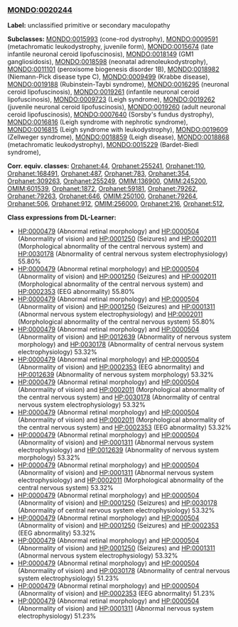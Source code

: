
### [MONDO:0020244](http://purl.obolibrary.org/obo/MONDO_0020244)
**Label:** unclassified primitive or secondary maculopathy

**Subclasses:** [MONDO:0015993](http://purl.obolibrary.org/obo/MONDO_0015993) (cone-rod dystrophy), [MONDO:0009591](http://purl.obolibrary.org/obo/MONDO_0009591) (metachromatic leukodystrophy, juvenile form), [MONDO:0015674](http://purl.obolibrary.org/obo/MONDO_0015674) (late infantile neuronal ceroid lipofuscinosis), [MONDO:0018149](http://purl.obolibrary.org/obo/MONDO_0018149) (GM1 gangliosidosis), [MONDO:0018598](http://purl.obolibrary.org/obo/MONDO_0018598) (neonatal adrenoleukodystrophy), [MONDO:0011101](http://purl.obolibrary.org/obo/MONDO_0011101) (peroxisome biogenesis disorder 1B), [MONDO:0018982](http://purl.obolibrary.org/obo/MONDO_0018982) (Niemann-Pick disease type C), [MONDO:0009499](http://purl.obolibrary.org/obo/MONDO_0009499) (Krabbe disease), [MONDO:0019188](http://purl.obolibrary.org/obo/MONDO_0019188) (Rubinstein-Taybi syndrome), [MONDO:0016295](http://purl.obolibrary.org/obo/MONDO_0016295) (neuronal ceroid lipofuscinosis), [MONDO:0019261](http://purl.obolibrary.org/obo/MONDO_0019261) (infantile neuronal ceroid lipofuscinosis), [MONDO:0009723](http://purl.obolibrary.org/obo/MONDO_0009723) (Leigh syndrome), [MONDO:0019262](http://purl.obolibrary.org/obo/MONDO_0019262) (juvenile neuronal ceroid lipofuscinosis), [MONDO:0019260](http://purl.obolibrary.org/obo/MONDO_0019260) (adult neuronal ceroid lipofuscinosis), [MONDO:0007640](http://purl.obolibrary.org/obo/MONDO_0007640) (Sorsby's fundus dystrophy), [MONDO:0016816](http://purl.obolibrary.org/obo/MONDO_0016816) (Leigh syndrome with nephrotic syndrome), [MONDO:0016815](http://purl.obolibrary.org/obo/MONDO_0016815) (Leigh syndrome with leukodystrophy), [MONDO:0019609](http://purl.obolibrary.org/obo/MONDO_0019609) (Zellweger syndrome), [MONDO:0018859](http://purl.obolibrary.org/obo/MONDO_0018859) (Leigh disease), [MONDO:0018868](http://purl.obolibrary.org/obo/MONDO_0018868) (metachromatic leukodystrophy), [MONDO:0015229](http://purl.obolibrary.org/obo/MONDO_0015229) (Bardet-Biedl syndrome), 

**Corr. equiv. classes:** [Orphanet:44](http://www.orpha.net/ORDO/Orphanet_44), [Orphanet:255241](http://www.orpha.net/ORDO/Orphanet_255241), [Orphanet:110](http://www.orpha.net/ORDO/Orphanet_110), [Orphanet:168491](http://www.orpha.net/ORDO/Orphanet_168491), [Orphanet:487](http://www.orpha.net/ORDO/Orphanet_487), [Orphanet:783](http://www.orpha.net/ORDO/Orphanet_783), [Orphanet:354](http://www.orpha.net/ORDO/Orphanet_354), [Orphanet:309263](http://www.orpha.net/ORDO/Orphanet_309263), [Orphanet:255249](http://www.orpha.net/ORDO/Orphanet_255249), [OMIM:136900](http://purl.obolibrary.org/obo/OMIM_136900), [OMIM:245200](http://purl.obolibrary.org/obo/OMIM_245200), [OMIM:601539](http://purl.obolibrary.org/obo/OMIM_601539), [Orphanet:1872](http://www.orpha.net/ORDO/Orphanet_1872), [Orphanet:59181](http://www.orpha.net/ORDO/Orphanet_59181), [Orphanet:79262](http://www.orpha.net/ORDO/Orphanet_79262), [Orphanet:79263](http://www.orpha.net/ORDO/Orphanet_79263), [Orphanet:646](http://www.orpha.net/ORDO/Orphanet_646), [OMIM:250100](http://purl.obolibrary.org/obo/OMIM_250100), [Orphanet:79264](http://www.orpha.net/ORDO/Orphanet_79264), [Orphanet:506](http://www.orpha.net/ORDO/Orphanet_506), [Orphanet:912](http://www.orpha.net/ORDO/Orphanet_912), [OMIM:256000](http://purl.obolibrary.org/obo/OMIM_256000), [Orphanet:216](http://www.orpha.net/ORDO/Orphanet_216), [Orphanet:512](http://www.orpha.net/ORDO/Orphanet_512), 

**Class expressions from DL-Learner:**

- [HP:0000479](http://purl.obolibrary.org/obo/HP_0000479) (Abnormal retinal morphology) and [HP:0000504](http://purl.obolibrary.org/obo/HP_0000504) (Abnormality of vision) and [HP:0001250](http://purl.obolibrary.org/obo/HP_0001250) (Seizures) and [HP:0002011](http://purl.obolibrary.org/obo/HP_0002011) (Morphological abnormality of the central nervous system) and [HP:0030178](http://purl.obolibrary.org/obo/HP_0030178) (Abnormality of central nervous system electrophysiology) 55.80%
- [HP:0000479](http://purl.obolibrary.org/obo/HP_0000479) (Abnormal retinal morphology) and [HP:0000504](http://purl.obolibrary.org/obo/HP_0000504) (Abnormality of vision) and [HP:0001250](http://purl.obolibrary.org/obo/HP_0001250) (Seizures) and [HP:0002011](http://purl.obolibrary.org/obo/HP_0002011) (Morphological abnormality of the central nervous system) and [HP:0002353](http://purl.obolibrary.org/obo/HP_0002353) (EEG abnormality) 55.80%
- [HP:0000479](http://purl.obolibrary.org/obo/HP_0000479) (Abnormal retinal morphology) and [HP:0000504](http://purl.obolibrary.org/obo/HP_0000504) (Abnormality of vision) and [HP:0001250](http://purl.obolibrary.org/obo/HP_0001250) (Seizures) and [HP:0001311](http://purl.obolibrary.org/obo/HP_0001311) (Abnormal nervous system electrophysiology) and [HP:0002011](http://purl.obolibrary.org/obo/HP_0002011) (Morphological abnormality of the central nervous system) 55.80%
- [HP:0000479](http://purl.obolibrary.org/obo/HP_0000479) (Abnormal retinal morphology) and [HP:0000504](http://purl.obolibrary.org/obo/HP_0000504) (Abnormality of vision) and [HP:0012639](http://purl.obolibrary.org/obo/HP_0012639) (Abnormality of nervous system morphology) and [HP:0030178](http://purl.obolibrary.org/obo/HP_0030178) (Abnormality of central nervous system electrophysiology) 53.32%
- [HP:0000479](http://purl.obolibrary.org/obo/HP_0000479) (Abnormal retinal morphology) and [HP:0000504](http://purl.obolibrary.org/obo/HP_0000504) (Abnormality of vision) and [HP:0002353](http://purl.obolibrary.org/obo/HP_0002353) (EEG abnormality) and [HP:0012639](http://purl.obolibrary.org/obo/HP_0012639) (Abnormality of nervous system morphology) 53.32%
- [HP:0000479](http://purl.obolibrary.org/obo/HP_0000479) (Abnormal retinal morphology) and [HP:0000504](http://purl.obolibrary.org/obo/HP_0000504) (Abnormality of vision) and [HP:0002011](http://purl.obolibrary.org/obo/HP_0002011) (Morphological abnormality of the central nervous system) and [HP:0030178](http://purl.obolibrary.org/obo/HP_0030178) (Abnormality of central nervous system electrophysiology) 53.32%
- [HP:0000479](http://purl.obolibrary.org/obo/HP_0000479) (Abnormal retinal morphology) and [HP:0000504](http://purl.obolibrary.org/obo/HP_0000504) (Abnormality of vision) and [HP:0002011](http://purl.obolibrary.org/obo/HP_0002011) (Morphological abnormality of the central nervous system) and [HP:0002353](http://purl.obolibrary.org/obo/HP_0002353) (EEG abnormality) 53.32%
- [HP:0000479](http://purl.obolibrary.org/obo/HP_0000479) (Abnormal retinal morphology) and [HP:0000504](http://purl.obolibrary.org/obo/HP_0000504) (Abnormality of vision) and [HP:0001311](http://purl.obolibrary.org/obo/HP_0001311) (Abnormal nervous system electrophysiology) and [HP:0012639](http://purl.obolibrary.org/obo/HP_0012639) (Abnormality of nervous system morphology) 53.32%
- [HP:0000479](http://purl.obolibrary.org/obo/HP_0000479) (Abnormal retinal morphology) and [HP:0000504](http://purl.obolibrary.org/obo/HP_0000504) (Abnormality of vision) and [HP:0001311](http://purl.obolibrary.org/obo/HP_0001311) (Abnormal nervous system electrophysiology) and [HP:0002011](http://purl.obolibrary.org/obo/HP_0002011) (Morphological abnormality of the central nervous system) 53.32%
- [HP:0000479](http://purl.obolibrary.org/obo/HP_0000479) (Abnormal retinal morphology) and [HP:0000504](http://purl.obolibrary.org/obo/HP_0000504) (Abnormality of vision) and [HP:0001250](http://purl.obolibrary.org/obo/HP_0001250) (Seizures) and [HP:0030178](http://purl.obolibrary.org/obo/HP_0030178) (Abnormality of central nervous system electrophysiology) 53.32%
- [HP:0000479](http://purl.obolibrary.org/obo/HP_0000479) (Abnormal retinal morphology) and [HP:0000504](http://purl.obolibrary.org/obo/HP_0000504) (Abnormality of vision) and [HP:0001250](http://purl.obolibrary.org/obo/HP_0001250) (Seizures) and [HP:0002353](http://purl.obolibrary.org/obo/HP_0002353) (EEG abnormality) 53.32%
- [HP:0000479](http://purl.obolibrary.org/obo/HP_0000479) (Abnormal retinal morphology) and [HP:0000504](http://purl.obolibrary.org/obo/HP_0000504) (Abnormality of vision) and [HP:0001250](http://purl.obolibrary.org/obo/HP_0001250) (Seizures) and [HP:0001311](http://purl.obolibrary.org/obo/HP_0001311) (Abnormal nervous system electrophysiology) 53.32%
- [HP:0000479](http://purl.obolibrary.org/obo/HP_0000479) (Abnormal retinal morphology) and [HP:0000504](http://purl.obolibrary.org/obo/HP_0000504) (Abnormality of vision) and [HP:0030178](http://purl.obolibrary.org/obo/HP_0030178) (Abnormality of central nervous system electrophysiology) 51.23%
- [HP:0000479](http://purl.obolibrary.org/obo/HP_0000479) (Abnormal retinal morphology) and [HP:0000504](http://purl.obolibrary.org/obo/HP_0000504) (Abnormality of vision) and [HP:0002353](http://purl.obolibrary.org/obo/HP_0002353) (EEG abnormality) 51.23%
- [HP:0000479](http://purl.obolibrary.org/obo/HP_0000479) (Abnormal retinal morphology) and [HP:0000504](http://purl.obolibrary.org/obo/HP_0000504) (Abnormality of vision) and [HP:0001311](http://purl.obolibrary.org/obo/HP_0001311) (Abnormal nervous system electrophysiology) 51.23%


